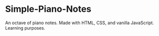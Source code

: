 # Simple-Piano-Notes
An octave of piano notes. Made with HTML, CSS, and vanilla JavaScript. Learning purposes.
